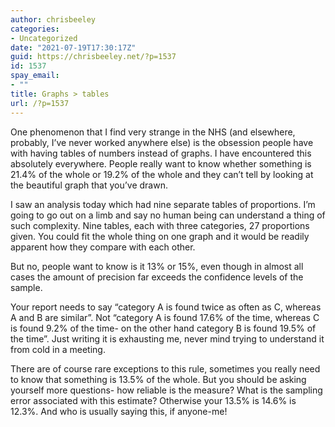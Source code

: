 ```yaml
---
author: chrisbeeley
categories:
- Uncategorized
date: "2021-07-19T17:30:17Z"
guid: https://chrisbeeley.net/?p=1537
id: 1537
spay_email:
- ""
title: Graphs > tables
url: /?p=1537
---
```


One phenomenon that I find very strange in the NHS (and elsewhere, probably, I’ve never worked anywhere else) is the obsession people have with having tables of numbers instead of graphs. I have encountered this absolutely everywhere. People really want to know whether something is 21.4% of the whole or 19.2% of the whole and they can’t tell by looking at the beautiful graph that you’ve drawn.

I saw an analysis today which had nine separate tables of proportions. I’m going to go out on a limb and say no human being can understand a thing of such complexity. Nine tables, each with three categories, 27 proportions given. You could fit the whole thing on one graph and it would be readily apparent how they compare with each other.

But no, people want to know is it 13% or 15%, even though in almost all cases the amount of precision far exceeds the confidence levels of the sample.

Your report needs to say “category A is found twice as often as C, whereas A and B are similar”. Not “category A is found 17.6% of the time, whereas C is found 9.2% of the time- on the other hand category B is found 19.5% of the time”. Just writing it is exhausting me, never mind trying to understand it from cold in a meeting.

There are of course rare exceptions to this rule, sometimes you really need to know that something is 13.5% of the whole. But you should be asking yourself more questions- how reliable is the measure? What is the sampling error associated with this estimate? Otherwise your 13.5% is 14.6% is 12.3%. And who is usually saying this, if anyone-me!